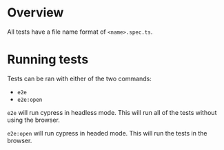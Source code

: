 # Overview

All tests have a file name format of `<name>.spec.ts`.

# Running tests

Tests can be ran with either of the two commands:

- `e2e`
- `e2e:open`

`e2e` will run cypress in headless mode. This will run all of the tests without using the browser.

`e2e:open` will run cypress in headed mode. This will run the tests in the browser.
